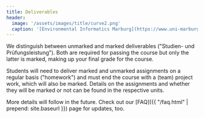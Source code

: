 ```yaml
---
title: Deliverables
header:
  image: '/assets/images/title/curve2.png'
  caption: '[Environmental Informatics Marburg](https://www.uni-marburg.de/en/fb19/disciplines/physisch/environmentalinformatics){:target="_blank"}'
---
```


We distinguish between unmarked and marked deliverables ("Studien- und Prüfungsleistung"). Both are required for passing the course but only the latter is marked, making up your final grade for the course.

Students will need to deliver marked and unmarked assignments on a regular basis ("homework") and must end the course with a (team) project work, which will also be marked.
Details on the assignments and whether they will be marked or not can be found in the respective units.

More details will follow in the future. Check out our [FAQ]({{ "/faq.html" | prepend: site.baseurl }}) page for updates, too.


<!--

### Unmarked deliverables

xxx


### Marked deliverables

xxx


### Final team project

xxx

-->
